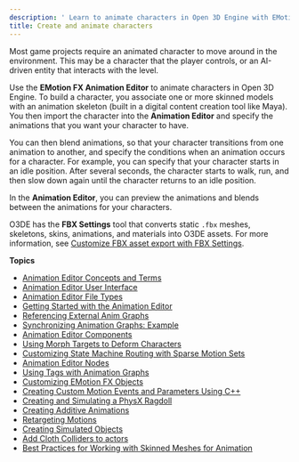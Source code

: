 ```yaml
---
description: ' Learn to animate characters in Open 3D Engine with EMotionFX Animation Editor. '
title: Create and animate characters
---
```


Most game projects require an animated character to move around in the environment. This may be a character that the player controls, or an AI-driven entity that interacts with the level.

Use the **EMotion FX Animation Editor** to animate characters in Open 3D Engine. To build a character, you associate one or more skinned models with an animation skeleton (built in a digital content creation tool like Maya). You then import the character into the **Animation Editor** and specify the animations that you want your character to have.

You can then blend animations, so that your character transitions from one animation to another, and specify the conditions when an animation occurs for a character. For example, you can specify that your character starts in an idle position. After several seconds, the character starts to walk, run, and then slow down again until the character returns to an idle position.

In the **Animation Editor**, you can preview the animations and blends between the animations for your characters.

O3DE has the **FBX Settings** tool that converts static `.fbx` meshes, skeletons, skins, animations, and materials into O3DE assets. For more information, see [Customize FBX asset export with FBX Settings](/docs/user-guide/assets/fbx-settings/).

**Topics**
+ [Animation Editor Concepts and Terms](/docs/user-guide/visualization/animation/character-editor/concepts-and-terms.md)
+ [Animation Editor User Interface](/docs/user-guide/visualization/animation/animation-editor/user-interface.md)
+ [Animation Editor File Types](/docs/user-guide/visualization/animation/character-editor/file-types.md)
+ [Getting Started with the Animation Editor](/docs/user-guide/visualization/animation/animation-editor/quick-start.md)
+ [Referencing External Anim Graphs](/docs/user-guide/visualization/animation/referencing-character-animation-editor-anim-graph.md)
+ [Synchronizing Animation Graphs: Example](/docs/user-guide/visualization/animation/character-editor/sync-graph.md)
+ [Animation Editor Components](/docs/user-guide/visualization/animation/character-editor/components.md)
+ [Using Morph Targets to Deform Characters](/docs/user-guide/visualization/animation/animation-editor/using-morph-targets-to-deform-characters.md)
+ [Customizing State Machine Routing with Sparse Motion Sets](/docs/user-guide/visualization/animation/animation-editor/customizing-state-machines-with-sparse-motion-sets.md)
+ [Animation Editor Nodes](/docs/user-guide/visualization/animation/animation-editor/node.md)
+ [Using Tags with Animation Graphs](/docs/user-guide/visualization/animation/animation-editor/using-tags.md)
+ [Customizing EMotion FX Objects](/docs/user-guide/visualization/animation/animation-editor/customizing-emotionfx-objects.md)
+ [Creating Custom Motion Events and Parameters Using C++](/docs/user-guide/visualization/animation/character-editor/custom-events-parameters.md)
+ [Creating and Simulating a PhysX Ragdoll](/docs/user-guide/visualization/animation/animation-editor/creating-and-simulating-physx-ragdoll.md)
+ [Creating Additive Animations](/docs/user-guide/assets/fbx-settings/import/motion-additive.md)
+ [Retargeting Motions](/docs/user-guide/visualization/animation/animation-editor/retargeting-animations.md)
+ [Creating Simulated Objects](/docs/user-guide/visualization/animation/animation-editor/creating-simulated-objects.md)
+ [Add Cloth Colliders to actors](/docs/user-guide/visualization/animation/character-editor/cloth-colliders.md)
+ [Best Practices for Working with Skinned Meshes for Animation](/docs/userguide/best-practices-for-working-with-meshes-for-animations.md)
